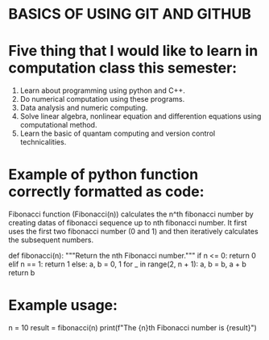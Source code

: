 # BASICS OF USING GIT AND GITHUB

# Five thing that I would like to learn in computation class this semester:
1. Learn about programming using python and C++.
2. Do numerical computation using these programs.
3. Data analysis and numeric computing.
4. Solve linear algebra, nonlinear equation and differention equations using computational method.
5. Learn the basic of quantam computing and version control technicalities.

# Example of python function correctly formatted as code:
Fibonacci function (Fibonacci(n)) calculates the n^th fibonacci number by creating datas of fibonacci sequence up to nth fibonacci number. It first uses
the first two fibonacci number (0 and 1) and then iteratively calculates the subsequent numbers.

def fibonacci(n):
    """Return the nth Fibonacci number."""
    if n <= 0:
        return 0
    elif n == 1:
        return 1
    else:
        a, b = 0, 1
        for _ in range(2, n + 1):
            a, b = b, a + b
        return b

# Example usage:
n = 10
result = fibonacci(n)
print(f"The {n}th Fibonacci number is {result}")

